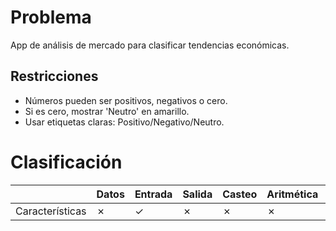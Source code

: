 # Problema

App de análisis de mercado para clasificar tendencias económicas.

## Restricciones

- Números pueden ser positivos, negativos o cero.
- Si es cero, mostrar 'Neutro' en amarillo.
- Usar etiquetas claras: Positivo/Negativo/Neutro.

# Clasificación
|  | Datos | Entrada | Salida | Casteo | Aritmética | Relacionales | Lógicos | Condicionales | Ciclo | Matrices | Funciones |
|----------|-------|---------|--------|--------|------------|--------------|---------|---------------|-------|----------|-------------|
| Características | ✗ | ✓ | ✗ | ✗ | ✗ | ✓ | ✗ | ✗ | ✗ | ✗ | ✗ |
